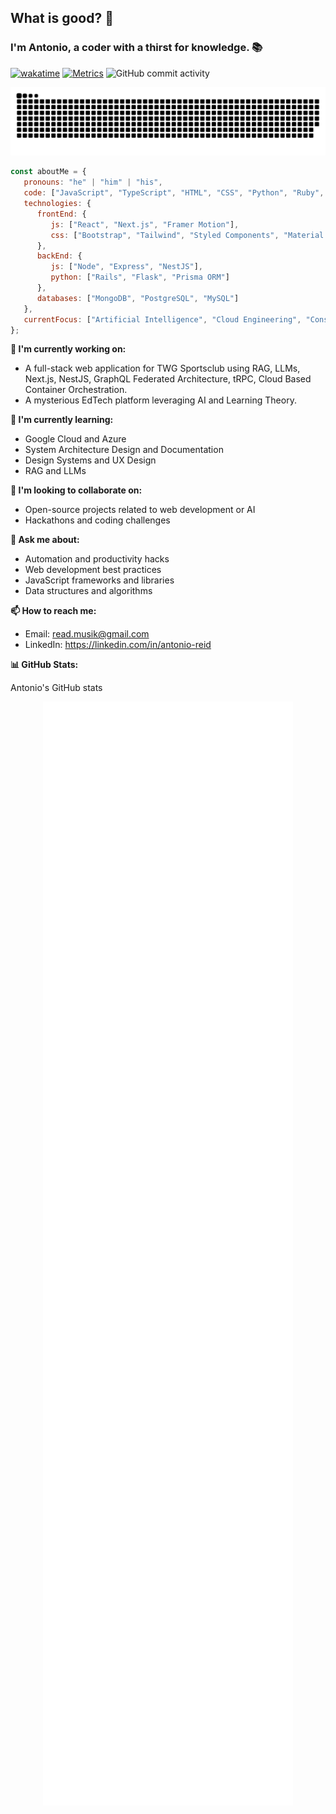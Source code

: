 ## What is good? 👋

### I'm Antonio, a coder with a thirst for knowledge. 📚

[![wakatime](https://wakatime.com/badge/user/018dd211-b1fc-4a37-9172-f06c7f1fa85d.svg)](https://wakatime.com/@018dd211-b1fc-4a37-9172-f06c7f1fa85d)
[![Metrics](https://github.com/AReid987/AReid987/actions/workflows/main.yml/badge.svg)](https://github.com/AReid987/AReid987/actions/workflows/main.yml)
![GitHub commit activity](https://img.shields.io/github/commit-activity/y/areid987/areid987)

<picture>
  <source media="(prefers-color-scheme: dark)" srcset="https://raw.githubusercontent.com/platane/platane/output/github-contribution-grid-snake-dark.svg">
  <source media="(prefers-color-scheme: light)" srcset="https://raw.githubusercontent.com/platane/platane/output/github-contribution-grid-snake.svg">
  <img alt="github contribution grid snake animation" src="https://raw.githubusercontent.com/platane/platane/output/github-contribution-grid-snake.svg">
</picture>

<!--START_SECTION:waka-->
<!--END_SECTION:waka-->

```javascript
const aboutMe = {
   pronouns: "he" | "him" | "his",
   code: ["JavaScript", "TypeScript", "HTML", "CSS", "Python", "Ruby", "SQL", "Bash"],
   technologies: {
      frontEnd: {
         js: ["React", "Next.js", "Framer Motion"],
         css: ["Bootstrap", "Tailwind", "Styled Components", "Material UI"]
      },
      backEnd: {
         js: ["Node", "Express", "NestJS"],
         python: ["Rails", "Flask", "Prisma ORM"]
      },
      databases: ["MongoDB", "PostgreSQL", "MySQL"]
   },
   currentFocus: ["Artificial Intelligence", "Cloud Engineering", "Constructivism"]
};
```

**🚀 I'm currently working on:**
- A full-stack web application for TWG Sportsclub using RAG, LLMs, Next.js, NestJS, GraphQL Federated Architecture, tRPC, Cloud Based Container Orchestration.
- A mysterious EdTech platform leveraging AI and Learning Theory.

**🌱 I'm currently learning:**
- Google Cloud and Azure
- System Architecture Design and Documentation
- Design Systems and UX Design
- RAG and LLMs

**👯 I'm looking to collaborate on:**
- Open-source projects related to web development or AI
- Hackathons and coding challenges

**💬 Ask me about:**
- Automation and productivity hacks
- Web development best practices
- JavaScript frameworks and libraries
- Data structures and algorithms

**📫 How to reach me:**
- Email: read.musik@gmail.com
- LinkedIn: https://linkedin.com/in/antonio-reid

**📊 GitHub Stats:**

Antonio's GitHub stats

<p align="center"><img src="/github-metrics.svg" alt="Metrics" width="400"></p>


